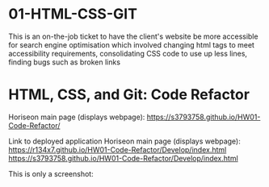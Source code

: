 # 01-HTML-CSS-GIT
This is an on-the-job ticket to have the client's website be more accessible for search engine optimisation which involved changing html tags to meet accessibility requirements, consolidating CSS code to use up less lines, finding bugs such as broken links

# HTML, CSS, and Git: Code Refactor




Horiseon main page (displays webpage): https://s3793758.github.io/HW01-Code-Refactor/


Link to deployed application Horiseon main page (displays webpage): https://r134x7.github.io/HW01-Code-Refactor/Develop/index.html
https://s3793758.github.io/HW01-Code-Refactor/Develop/index.html


This is only a screenshot:
